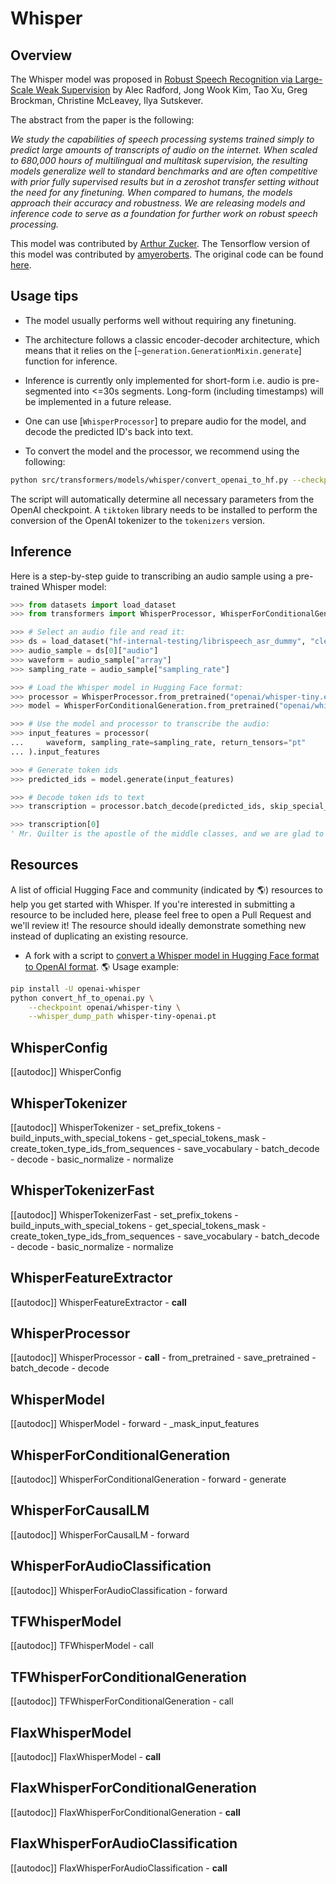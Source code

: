 <!--Copyright 2022 The HuggingFace Team. All rights reserved.

Licensed under the Apache License, Version 2.0 (the "License"); you may not use this file except in compliance with
the License. You may obtain a copy of the License at

http://www.apache.org/licenses/LICENSE-2.0

Unless required by applicable law or agreed to in writing, software distributed under the License is distributed on
an "AS IS" BASIS, WITHOUT WARRANTIES OR CONDITIONS OF ANY KIND, either express or implied. See the License for the
specific language governing permissions and limitations under the License.

⚠️ Note that this file is in Markdown but contain specific syntax for our doc-builder (similar to MDX) that may not be
rendered properly in your Markdown viewer.

-->

# Whisper

## Overview

The Whisper model was proposed in [Robust Speech Recognition via Large-Scale Weak Supervision](https://cdn.openai.com/papers/whisper.pdf) by Alec Radford, Jong Wook Kim, Tao Xu, Greg Brockman, Christine McLeavey, Ilya Sutskever.

The abstract from the paper is the following:

*We study the capabilities of speech processing systems trained simply to predict large amounts of transcripts of audio on the internet. When scaled to 680,000 hours of multilingual and multitask supervision, the resulting models generalize well to standard benchmarks and are often competitive with prior fully supervised results but in a zeroshot transfer setting without the need for any finetuning. When compared to humans, the models approach their accuracy and robustness. We are releasing models and inference code to serve as a foundation for further work on robust speech processing.*

This model was contributed by [Arthur Zucker](https://huggingface.co/ArthurZ). The Tensorflow version of this model was contributed by [amyeroberts](https://huggingface.co/amyeroberts).
The original code can be found [here](https://github.com/openai/whisper).

## Usage tips

- The model usually performs well without requiring any finetuning.
- The architecture follows a classic encoder-decoder architecture, which means that it relies on the [`~generation.GenerationMixin.generate`] function for inference.
- Inference is currently only implemented for short-form i.e. audio is pre-segmented into <=30s segments. Long-form (including timestamps) will be implemented in a future release.
- One can use [`WhisperProcessor`] to prepare audio for the model, and decode the predicted ID's back into text.

- To convert the model and the processor, we recommend using the following:

```bash
python src/transformers/models/whisper/convert_openai_to_hf.py --checkpoint_path "" --pytorch_dump_folder_path "Arthur/whisper-3" --convert_preprocessor True
```
The script will automatically determine all necessary parameters from the OpenAI checkpoint. A `tiktoken` library needs to be installed
to perform the conversion of the OpenAI tokenizer to the `tokenizers` version.

## Inference

Here is a step-by-step guide to transcribing an audio sample using a pre-trained Whisper model:

```python
>>> from datasets import load_dataset
>>> from transformers import WhisperProcessor, WhisperForConditionalGeneration

>>> # Select an audio file and read it:
>>> ds = load_dataset("hf-internal-testing/librispeech_asr_dummy", "clean", split="validation")
>>> audio_sample = ds[0]["audio"]
>>> waveform = audio_sample["array"]
>>> sampling_rate = audio_sample["sampling_rate"]

>>> # Load the Whisper model in Hugging Face format:
>>> processor = WhisperProcessor.from_pretrained("openai/whisper-tiny.en")
>>> model = WhisperForConditionalGeneration.from_pretrained("openai/whisper-tiny.en")

>>> # Use the model and processor to transcribe the audio:
>>> input_features = processor(
...     waveform, sampling_rate=sampling_rate, return_tensors="pt"
... ).input_features

>>> # Generate token ids
>>> predicted_ids = model.generate(input_features)

>>> # Decode token ids to text
>>> transcription = processor.batch_decode(predicted_ids, skip_special_tokens=True)

>>> transcription[0]
' Mr. Quilter is the apostle of the middle classes, and we are glad to welcome his gospel.'
```

## Resources

A list of official Hugging Face and community (indicated by 🌎) resources to help you get started with Whisper. If you're interested in submitting a resource to be included here, please feel free to open a Pull Request and we'll review it! The resource should ideally demonstrate something new instead of duplicating an existing resource.

- A fork with a script to [convert a Whisper model in Hugging Face format to OpenAI format](https://github.com/zuazo-forks/transformers/blob/convert_hf_to_openai/src/transformers/models/whisper/convert_hf_to_openai.py). 🌎
Usage example:
```bash
pip install -U openai-whisper
python convert_hf_to_openai.py \
    --checkpoint openai/whisper-tiny \
    --whisper_dump_path whisper-tiny-openai.pt
```

## WhisperConfig

[[autodoc]] WhisperConfig

## WhisperTokenizer

[[autodoc]] WhisperTokenizer
    - set_prefix_tokens
    - build_inputs_with_special_tokens
    - get_special_tokens_mask
    - create_token_type_ids_from_sequences
    - save_vocabulary
    - batch_decode
    - decode
    - basic_normalize
    - normalize

## WhisperTokenizerFast

[[autodoc]] WhisperTokenizerFast
    - set_prefix_tokens
    - build_inputs_with_special_tokens
    - get_special_tokens_mask
    - create_token_type_ids_from_sequences
    - save_vocabulary
    - batch_decode
    - decode
    - basic_normalize
    - normalize

## WhisperFeatureExtractor

[[autodoc]] WhisperFeatureExtractor
    - __call__

## WhisperProcessor

[[autodoc]] WhisperProcessor
    - __call__
    - from_pretrained
    - save_pretrained
    - batch_decode
    - decode

<frameworkcontent>
<pt>

## WhisperModel

[[autodoc]] WhisperModel
    - forward
    - _mask_input_features

## WhisperForConditionalGeneration

[[autodoc]] WhisperForConditionalGeneration
    - forward
    - generate

## WhisperForCausalLM

[[autodoc]] WhisperForCausalLM
    - forward

## WhisperForAudioClassification

[[autodoc]] WhisperForAudioClassification
    - forward

</pt>
<tf>

## TFWhisperModel

[[autodoc]] TFWhisperModel
    - call

## TFWhisperForConditionalGeneration

[[autodoc]] TFWhisperForConditionalGeneration
    - call

</tf>
<jax>

## FlaxWhisperModel

[[autodoc]] FlaxWhisperModel
    - __call__

## FlaxWhisperForConditionalGeneration

[[autodoc]] FlaxWhisperForConditionalGeneration
    - __call__

## FlaxWhisperForAudioClassification

[[autodoc]] FlaxWhisperForAudioClassification
    - __call__

</jax>
</frameworkcontent>

